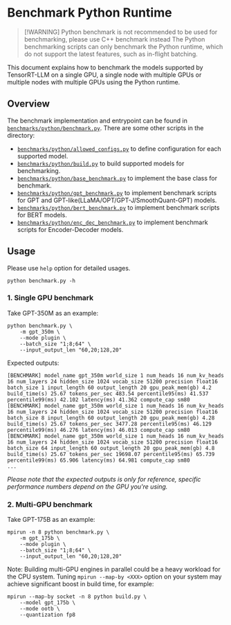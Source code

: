 # Benchmark Python Runtime

> [!WARNING] Python benchmark is not recommended to be used for benchmarking, please use C++ benchmark instead
> The Python benchmarking scripts can only benchmark the Python runtime, which do not support the latest features, such as in-flight batching.

This document explains how to benchmark the models supported by TensorRT-LLM on a single GPU, a single node with
multiple GPUs or multiple nodes with multiple GPUs using the Python runtime.

## Overview

The benchmark implementation and entrypoint can be found in [`benchmarks/python/benchmark.py`](./benchmark.py). There are some other scripts in the directory:

* [`benchmarks/python/allowed_configs.py`](./allowed_configs.py) to define configuration for each supported model.
* [`benchmarks/python/build.py`](./build.py) to build supported models for benchmarking.
* [`benchmarks/python/base_benchmark.py`](./base_benchmark.py) to implement the base class for benchmark.
* [`benchmarks/python/gpt_benchmark.py`](./gpt_benchmark.py) to implement benchmark scripts for GPT and GPT-like(LLaMA/OPT/GPT-J/SmoothQuant-GPT) models.
* [`benchmarks/python/bert_benchmark.py`](./bert_benchmark.py) to implement benchmark scripts for BERT models.
* [`benchmarks/python/enc_dec_benchmark.py`](./enc_dec_benchmark.py) to implement benchmark scripts for Encoder-Decoder models.

## Usage

Please use `help` option for detailed usages.
```
python benchmark.py -h
```

### 1. Single GPU benchmark
Take GPT-350M as an example:
```
python benchmark.py \
    -m gpt_350m \
    --mode plugin \
    --batch_size "1;8;64" \
    --input_output_len "60,20;128,20"
```
Expected outputs:
```
[BENCHMARK] model_name gpt_350m world_size 1 num_heads 16 num_kv_heads 16 num_layers 24 hidden_size 1024 vocab_size 51200 precision float16 batch_size 1 input_length 60 output_length 20 gpu_peak_mem(gb) 4.2 build_time(s) 25.67 tokens_per_sec 483.54 percentile95(ms) 41.537 percentile99(ms) 42.102 latency(ms) 41.362 compute_cap sm80
[BENCHMARK] model_name gpt_350m world_size 1 num_heads 16 num_kv_heads 16 num_layers 24 hidden_size 1024 vocab_size 51200 precision float16 batch_size 8 input_length 60 output_length 20 gpu_peak_mem(gb) 4.28 build_time(s) 25.67 tokens_per_sec 3477.28 percentile95(ms) 46.129 percentile99(ms) 46.276 latency(ms) 46.013 compute_cap sm80
[BENCHMARK] model_name gpt_350m world_size 1 num_heads 16 num_kv_heads 16 num_layers 24 hidden_size 1024 vocab_size 51200 precision float16 batch_size 64 input_length 60 output_length 20 gpu_peak_mem(gb) 4.8 build_time(s) 25.67 tokens_per_sec 19698.07 percentile95(ms) 65.739 percentile99(ms) 65.906 latency(ms) 64.981 compute_cap sm80
...
```
*Please note that the expected outputs is only for reference, specific performance numbers depend on the GPU you're using.*

### 2. Multi-GPU benchmark
Take GPT-175B as an example:
```
mpirun -n 8 python benchmark.py \
    -m gpt_175b \
    --mode plugin \
    --batch_size "1;8;64" \
    --input_output_len "60,20;128,20"
```

Note: Building multi-GPU engines in parallel could be a heavy workload for the CPU system. Tuning `mpirun --map-by <XXX>` option on your system may achieve significant boost in build time, for example:
```
mpirun --map-by socket -n 8 python build.py \
    --model gpt_175b \
    --mode ootb \
    --quantization fp8
```

